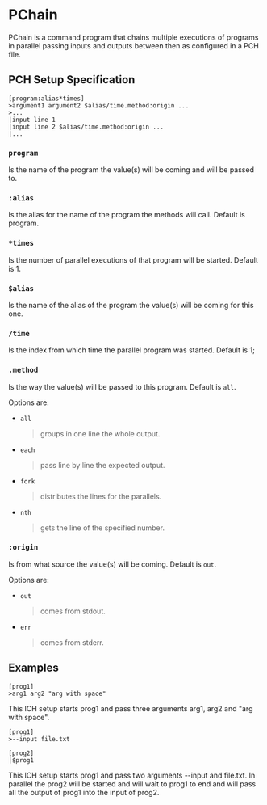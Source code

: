 # PChain

PChain is a command program that chains multiple executions of programs in parallel passing inputs and outputs between then as configured in a PCH file.

## PCH Setup Specification

```pch
[program:alias*times]
>argument1 argument2 $alias/time.method:origin ...
>...
|input line 1
|input line 2 $alias/time.method:origin ...
|...
```

### `program`

Is the name of the program the value(s) will be coming and will be passed to.

### `:alias`

Is the alias for the name of the program the methods will call. Default is program.

### `*times`

Is the number of parallel executions of that program will be started. Default is 1.

### `$alias`

Is the name of the alias of the program the value(s) will be coming for this one.

### `/time`

Is the index from which time the parallel program was started. Default is 1;

### `.method`

Is the way the value(s) will be passed to this program. Default is `all`.

Options are:

- `all`
  > groups in one line the whole output.
- `each`
  > pass line by line the expected output.
- `fork`
  > distributes the lines for the parallels.
- `nth`
  > gets the line of the specified number.

### `:origin`

Is from what source the value(s) will be coming. Default is `out`.

Options are:

- `out`
  > comes from stdout.
- `err`
  > comes from stderr.

## Examples

```pch
[prog1]
>arg1 arg2 "arg with space"
```

This ICH setup starts prog1 and pass three arguments arg1, arg2 and "arg with space".

```pch
[prog1]
>--input file.txt

[prog2]
|$prog1
```

This ICH setup starts prog1 and pass two arguments --input and file.txt. In parallel the prog2 will be started and will wait to prog1 to end and will pass all the output of prog1 into the input of prog2.
